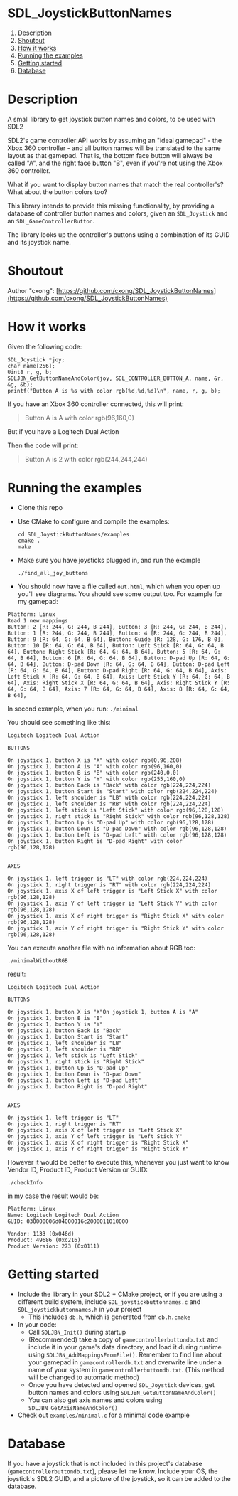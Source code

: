# SDL_JoystickButtonNames

1. [Description](#description)  
2. [Shoutout](#shoutout)  
3. [How it works](#how-it-works)  
4. [Running the examples](#running-the-examples)  
5. [Getting started](#getting-started)  
6. [Database](#database)   


# Description

A small library to get joystick button names and colors, to be used with SDL2

SDL2's game controller API works by assuming an "ideal gamepad" - the Xbox 360 controller - and all button names will be translated to the same layout as that gamepad. That is, the bottom face button will always be called "A", and the right face button "B", even if you're not using the Xbox 360 controller.

What if you want to display button names that match the real controller's? What about the button colors too?

This library intends to provide this missing functionality, by providing a database of controller button names and colors, given an `SDL_Joystick` and an `SDL_GameControllerButton`.

The library looks up the controller's buttons using a combination of its GUID and its joystick name.

# Shoutout

Author "cxong":
[https://github.com/cxong/SDL_JoystickButtonNames](https://github.com/cxong/SDL_JoystickButtonNames)

# How it works

Given the following code:

    SDL_Joystick *joy;
    char name[256];
    Uint8 r, g, b;
    SDLJBN_GetButtonNameAndColor(joy, SDL_CONTROLLER_BUTTON_A, name, &r, &g, &b);
    printf("Button A is %s with color rgb(%d,%d,%d)\n", name, r, g, b);

If you have an Xbox 360 controller connected, this will print:

> Button A is A with color rgb(96,160,0)

But if you have a Logitech Dual Action

Then the code will print:

> Button A is 2 with color rgb(244,244,244)

# Running the examples

- Clone this repo
- Use CMake to configure and compile the examples:

      cd SDL_JoystickButtonNames/examples
      cmake .
      make
- Make sure you have joysticks plugged in, and run the example

      ./find_all_joy_buttons
- You should now have a file called `out.html`, which when you open up you'll see diagrams.
You should see some output too. For example for my gamepad:

```
Platform: Linux
Read 1 new mappings
Button: 2 [R: 244, G: 244, B 244], Button: 3 [R: 244, G: 244, B 244], Button: 1 [R: 244, G: 244, B 244], Button: 4 [R: 244, G: 244, B 244], Button: 9 [R: 64, G: 64, B 64], Button: Guide [R: 128, G: 176, B 0], Button: 10 [R: 64, G: 64, B 64], Button: Left Stick [R: 64, G: 64, B 64], Button: Right Stick [R: 64, G: 64, B 64], Button: 5 [R: 64, G: 64, B 64], Button: 6 [R: 64, G: 64, B 64], Button: D-pad Up [R: 64, G: 64, B 64], Button: D-pad Down [R: 64, G: 64, B 64], Button: D-pad Left [R: 64, G: 64, B 64], Button: D-pad Right [R: 64, G: 64, B 64], Axis: Left Stick X [R: 64, G: 64, B 64], Axis: Left Stick Y [R: 64, G: 64, B 64], Axis: Right Stick X [R: 64, G: 64, B 64], Axis: Right Stick Y [R: 64, G: 64, B 64], Axis: 7 [R: 64, G: 64, B 64], Axis: 8 [R: 64, G: 64, B 64],
```

In second example, when you run:
`./minimal`

You should see something like this:
```
Logitech Logitech Dual Action

BUTTONS

On joystick 1, button X is "X" with color rgb(0,96,208)
On joystick 1, button A is "A" with color rgb(96,160,0)
On joystick 1, button B is "B" with color rgb(240,0,0)
On joystick 1, button Y is "Y" with color rgb(255,160,0)
On joystick 1, button Back is "Back" with color rgb(224,224,224)
On joystick 1, button Start is "Start" with color rgb(224,224,224)
On joystick 1, left shoulder is "LB" with color rgb(224,224,224)
On joystick 1, left shoulder is "RB" with color rgb(224,224,224)
On joystick 1, left stick is "Left Stick" with color rgb(96,128,128)
On joystick 1, right stick is "Right Stick" with color rgb(96,128,128)
On joystick 1, button Up is "D-pad Up" with color rgb(96,128,128)
On joystick 1, button Down is "D-pad Down" with color rgb(96,128,128)
On joystick 1, button Left is "D-pad Left" with color rgb(96,128,128)
On joystick 1, button Right is "D-pad Right" with color rgb(96,128,128)


AXES

On joystick 1, left trigger is "LT" with color rgb(224,224,224)
On joystick 1, right trigger is "RT" with color rgb(224,224,224)
On joystick 1, axis X of left trigger is "Left Stick X" with color rgb(96,128,128)
On joystick 1, axis Y of left trigger is "Left Stick Y" with color rgb(96,128,128)
On joystick 1, axis X of right trigger is "Right Stick X" with color rgb(96,128,128)
On joystick 1, axis Y of right trigger is "Right Stick Y" with color rgb(96,128,128)

```

You can execute another file with no information about RGB too:

`./minimalWithoutRGB`

result:

```
Logitech Logitech Dual Action

BUTTONS

On joystick 1, button X is "X"On joystick 1, button A is "A" 
On joystick 1, button B is "B" 
On joystick 1, button Y is "Y" 
On joystick 1, button Back is "Back" 
On joystick 1, button Start is "Start" 
On joystick 1, left shoulder is "LB" 
On joystick 1, left shoulder is "RB" 
On joystick 1, left stick is "Left Stick" 
On joystick 1, right stick is "Right Stick" 
On joystick 1, button Up is "D-pad Up" 
On joystick 1, button Down is "D-pad Down" 
On joystick 1, button Left is "D-pad Left" 
On joystick 1, button Right is "D-pad Right" 


AXES

On joystick 1, left trigger is "LT" 
On joystick 1, right trigger is "RT" 
On joystick 1, axis X of left trigger is "Left Stick X" 
On joystick 1, axis Y of left trigger is "Left Stick Y" 
On joystick 1, axis X of right trigger is "Right Stick X" 
On joystick 1, axis Y of right trigger is "Right Stick Y" 
```

However it would be better to execute this, whenever you just want to know Vendor ID, Product ID, Product Version or GUID:

`./checkInfo`

in my case the result would be:

```
Platform: Linux
Name: Logitech Logitech Dual Action
GUID: 030000006d04000016c2000011010000

Vendor: 1133 (0x046d)
Product: 49686 (0xc216)
Product Version: 273 (0x0111)
```


# Getting started

- Include the library in your SDL2 + CMake project, or if you are using a different build system, include `SDL_joystickbuttonnames.c` and `SDL_joystickbuttonnames.h` in your project
  - This includes `db.h`, which is generated from `db.h.cmake`
- In your code:
  - Call `SDLJBN_Init()` during startup
  - (Recommended) take a copy of `gamecontrollerbuttondb.txt` and include it in your game's data directory, and load it during runtime using `SDLJBN_AddMappingsFromFile()`. Remember to find line about your gamepad in `gamecontrollerdb.txt` and overwrite line under a name of your system in `gamecontrollerbuttondb.txt`. (This method will be changed to automatic method)
  - Once you have detected and opened `SDL_Joystick` devices, get button names and colors using `SDLJBN_GetButtonNameAndColor()`
  - You can also get axis names and colors using `SDLJBN_GetAxisNameAndColor()`
- Check out `examples/minimal.c` for a minimal code example


# Database

If you have a joystick that is not included in this project's database (`gamecontrollerbuttondb.txt`), please let me know. Include your OS, the joystick's SDL2 GUID, and a picture of the joystick, so it can be added to the database.
